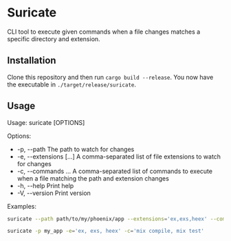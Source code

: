 # Suricate

CLI tool to execute given commands when a file changes matches a specific directory and extension.

## Installation

Clone this repository and then run `cargo build --release`.  You now have the executable in `./target/release/suricate`.

## Usage

Usage: suricate [OPTIONS]

Options:
-  -p, --path <PATH>                   The path to watch for changes
-  -e, --extensions [<EXTENSIONS>...]  A comma-separated list of file extensions to watch for changes
-  -c, --commands <COMMANDS>...        A comma-separated list of commands to execute when a file matching the path and extension changes
-  -h, --help                          Print help
-  -V, --version                       Print version

Examples:
```bash
suricate --path path/to/my/phoenix/app --extensions='ex,exs,heex' --commands='mix format, mix compile, MIX_ENV=test mix compile'
```

```bash
suricate -p my_app -e='ex, exs, heex' -c='mix compile, mix test'
```
